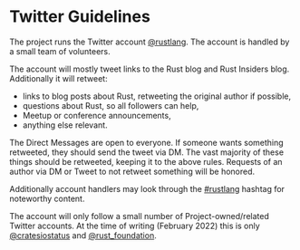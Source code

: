 # Twitter Guidelines

The project runs the Twitter account [@rustlang](https://twitter.com/rustlang).
The account is handled by a small team of volunteers.

The account will mostly tweet links to the Rust blog and Rust Insiders blog.
Additionally it will retweet:

* links to blog posts about Rust, retweeting the original author if possible,
* questions about Rust, so all followers can help,
* Meetup or conference announcements,
* anything else relevant.

The Direct Messages are open to everyone.
If someone wants something retweeted, they should send the tweet via DM.
The vast majority of these things should be retweeted, keeping it to the above rules.
Requests of an author via DM or Tweet to not retweet something will be honored.

Additionally account handlers may look through the [#rustlang](https://twitter.com/hashtag/rustlang?src=hashtag_click) hashtag for noteworthy content.

The account will only follow a small number of Project-owned/related Twitter accounts.
At the time of writing (February 2022) this is only [@cratesiostatus](https://twitter.com/cratesiostatus) and [@rust_foundation](https://twitter.com/rust_foundation).
